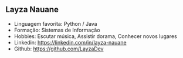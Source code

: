 ## Layza Nauane

- Linguagem favorita: Python / Java
- Formação: Sistemas de Informação
- Hobbies: Escutar música, Assistir dorama, Conhecer novos lugares
- Linkedin: https://linkedin.com/in/layza-nauane
- Github: https://github.com/LayzaDev